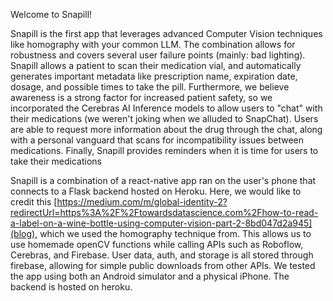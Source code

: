 Welcome to Snapill!

Snapill is the first app that leverages advanced Computer Vision techniques like homography with your common LLM. The combination allows for robustness and covers several user failure points (mainly: bad lighting). Snapill allows a patient to scan their medication vial, and automatically generates important metadata like prescription name, expiration date, dosage, and possible times to take the pill. Furthermore, we believe awareness is a strong factor for increased patient safety, so we incorporated the Cerebras AI Inference models to allow users to "chat" with their medications (we weren't joking when we alluded to SnapChat). Users are able to request more information about the drug through the chat, along with a personal vanguard that scans for incompatibility issues between medications. Finally, Snapill provides reminders when it is time for users to take their medications

Snapill is a combination of a react-native app ran on the user's phone that connects to a Flask backend hosted on Heroku. Here, we would like to credit this [https://medium.com/m/global-identity-2?redirectUrl=https%3A%2F%2Ftowardsdatascience.com%2Fhow-to-read-a-label-on-a-wine-bottle-using-computer-vision-part-2-8bd047d2a945](blog), which we used the homography technique from. This allows us to use homemade openCV functions while calling APIs such as Roboflow, Cerebras, and Firebase. User data, auth, and storage is all stored through firebase, allowing for simple public downloads from other APIs. We tested the app using both an Android simulator and a physical iPhone. The backend is hosted on heroku.
